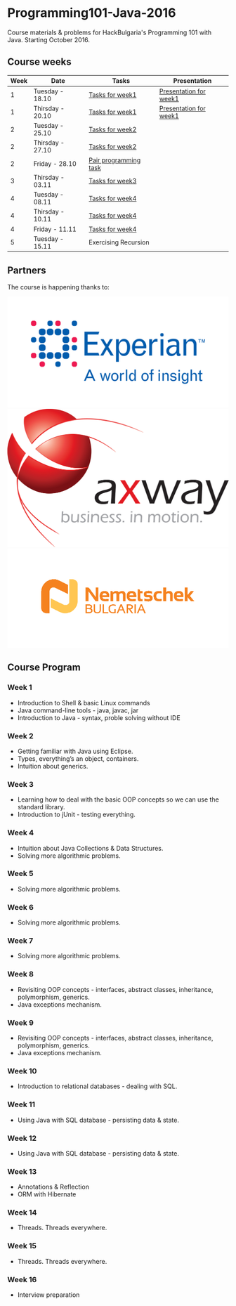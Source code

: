 # Programming101-Java-2016
Course materials &amp; problems for HackBulgaria's Programming 101 with Java. Starting October 2016.

## Course weeks

| Week | Date | Tasks | Presentation | 
|---------|-------- |---------|-------------|
| 1       | Tuesday - 18.10|[Tasks for week1](week01/)      | [Presentation for week1](https://slides.com/hackbulgaria/deck-40-64/)           |
| 1       | Thirsday - 20.10|[Tasks for week1](week01/)      | [Presentation for week1](http://slides.com/hackbulgaria/deck-40-64-67/)           |
| 2       | Tuesday - 25.10|[Tasks for week2](week02/)      |            |
| 2       | Thirsday - 27.10|[Tasks for week2](week02/)      |            |
| 2       | Friday - 28.10|[Pair programming task](week02/GameOfLife/)      |            |
| 3       | Thirsday - 03.11|[Tasks for week3](week03/)      |            |
| 4       | Tuesday - 08.11|[Tasks for week4](week04/)      |            |
| 4       | Thirsday - 10.11|[Tasks for week4](week04/)      |            |
| 4       | Friday - 11.11|[Tasks for week4](week04/)      |            |
| 5       | Tuesday - 15.11|Exercising Recursion      |            |


## Partners

The course is happening thanks to:

[![Experian](/partners/experian-logo.jpg)](http://www.experian.bg/)
[![Axway](/partners/axway-logo.jpg)](https://www.axway.com/en)
[![Nemetschek Bulgaria](/partners/nemetschek_logo.png)](https://www.nemetschek.bg/)


## Course Program

### Week 1

 * Introduction to Shell & basic Linux commands
 * Java command-line tools - java, javac, jar
 * Introduction to Java - syntax, proble solving without IDE

### Week 2
 * Getting familiar with Java using Eclipse.
 * Types, everything’s an object, containers.
 * Intuition about generics.

### Week 3
 * Learning how to deal with the basic OOP concepts so we can use the standard library.
 * Introduction to jUnit - testing everything.

### Week 4
* Intuition about Java Collections & Data Structures.
* Solving more algorithmic problems.

### Week 5
 * Solving more algorithmic problems.

### Week 6
 * Solving more algorithmic problems.

### Week 7
 * Solving more algorithmic problems.

### Week 8
 * Revisiting OOP concepts - interfaces, abstract classes, inheritance, polymorphism, generics.
 * Java exceptions mechanism.

### Week 9
 * Revisiting OOP concepts - interfaces, abstract classes, inheritance, polymorphism, generics.
 * Java exceptions mechanism.

### Week 10
 * Introduction to relational databases - dealing with SQL.

### Week 11
 * Using Java with SQL database - persisting data & state.

### Week 12
 * Using Java with SQL database - persisting data & state.

### Week 13
 * Annotations & Reflection
 * ORM with Hibernate

### Week 14
 * Threads. Threads everywhere.

### Week 15
 * Threads. Threads everywhere.

### Week 16
 * Interview preparation
